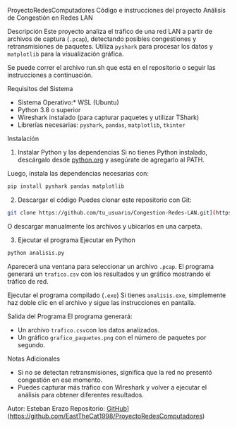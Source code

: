  ProyectoRedesComputadores
Código e instrucciones del proyecto
 Análisis de Congestión en Redes LAN

 Descripción
Este proyecto analiza el tráfico de una red LAN a partir de archivos de captura (`.pcap`), detectando posibles congestiones y retransmisiones de paquetes. Utiliza `pyshark` para procesar los datos y `matplotlib` para la visualización gráfica.

Se puede correr el archivo run.sh que está en el repositorio o seguir las instrucciones a continuación. 

 Requisitos del Sistema
- Sistema Operativo:* WSL (Ubuntu)  
- Python 3.8 o superior 
- Wireshark instalado (para capturar paquetes y utilizar TShark)  
- Librerías necesarias: `pyshark`, `pandas`, `matplotlib`, `tkinter`

 Instalación
 1. Instalar Python y las dependencias
Si no tienes Python instalado, descárgalo desde [python.org](https://www.python.org/downloads/) y asegúrate de agregarlo al PATH.

Luego, instala las dependencias necesarias con:
```bash
pip install pyshark pandas matplotlib
```

2. Descargar el código
Puedes clonar este repositorio con Git:
```bash
git clone https://github.com/tu_usuario/Congestion-Redes-LAN.git](https://github.com/EastTheCat1998/ProyectoRedesComputadores
```
O descargar manualmente los archivos y ubicarlos en una carpeta.

3. Ejecutar el programa
Ejecutar en Python
```bash
python analisis.py
```
Aparecerá una ventana para seleccionar un archivo `.pcap`. El programa generará un `trafico.csv` con los resultados y un gráfico mostrando el tráfico de red.

Ejecutar el programa compilado (`.exe`)
Si tienes `analisis.exe`, simplemente haz doble clic en el archivo y sigue las instrucciones en pantalla.

Salida del Programa
El programa generará:
- Un archivo `trafico.csv`con los datos analizados.
- Un gráfico `grafico_paquetes.png` con el número de paquetes por segundo.

Notas Adicionales
- Si no se detectan retransmisiones, significa que la red no presentó congestión en ese momento.
- Puedes capturar más tráfico con Wireshark y volver a ejecutar el análisis para obtener diferentes resultados.

Autor: Esteban Erazo
Repositorio: [GitHub]([https://github.com/tu_usuario/Congestion-Redes-LAN)](https://github.com/EastTheCat1998/ProyectoRedesComputadores)

